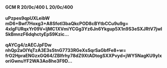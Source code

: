 #### GCM R 20/0c/400 L 20/0c/400
**uPzpes9qpUXLeibW**<br/>**mD6+Bwf7Hoxg3+A8SfotI3baQkcPOD8cBYtbCCu9u9g=**<br/>**4xlgFURqxYr09V+ljMC1XVmiYCGg3Yz6Jn6Ykgup5X1n9S3eSXJRtV7jwISkBmnzF6dqhctyEpS9Kzic...**<br/><br/>
**qAYCg4/zAECJpFDw**<br/>**nhQp2aOIYqTzA3E3sStnG7733RGeXsSqrSaGbfFe8+w=**<br/>**frO2HpraENGzxGQ64/ZBlfrhy78dZ9XtADtogSXXPvyd+jWY5NagKU9yIxoriGwnuYF2WA3Ao8he3F9D...**